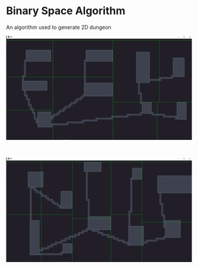 # Binary Space Algorithm

An algorithm used to generate 2D dungeon

<p align="center">
<img src="https://github.com/ianparcs/binary-space-algorithm/blob/master/android/assets/sample/sample_1.png"/>
 </p>
<pre>
  
  
</pre>
 <p>
<img src="https://github.com/ianparcs/binary-space-algorithm/blob/master/android/assets/sample/sample_2.png"/>
</p>
  
